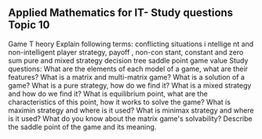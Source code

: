 ﻿Applied Mathematics for IT- Study questions
Topic 
10
 - 
Game T
heory
Explain following terms:
conflicting situations
i
ntellige
nt and non-intelligent player
strategy, payoff
, non-con
stant, constant and zero sum
pure and mixed strategy
decision tree
saddle point
game value
Study questions:
What are the elements of each model of a game, what are their features?
What is a matrix and multi-matrix game?
What is a solution of a game?
What is a pure strategy, how do we find it?
What is a mixed strategy and how do we find it?
What is equilibrium point, what are the characteristics of this point, how it works to solve the game?
What is 
maximin
 strategy and where is it used?
What is minimax strategy and where is it used?
What do you know about the matrix game's solvability?
Describe the saddle point of the game and its meaning.

